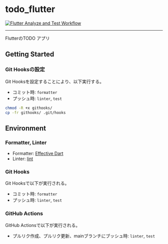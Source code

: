 # todo_flutter

[![Flutter Analyze and Test Workflow](https://github.com/c8112002/todo_flutter/actions/workflows/flutter_analyze_and_test.yaml/badge.svg)](https://github.com/c8112002/todo_flutter/actions/workflows/flutter_analyze_and_test.yaml)

---

FlutterのTODO アプリ

## Getting Started

### Git Hooksの設定

Git Hooksを設定することにより、以下実行する。
- コミット時: `formatter`
- プッシュ時: `linter`, `test`

```sh
chmod -R +x githooks/
cp -fr githooks/ .git/hooks
```

## Environment

### Formatter, Linter

- Formatter: [Effective Dart](https://dart.dev/guides/language/effective-dart)
- Linter: [lint](https://pub.dev/packages/lint)

### Git Hooks

Git Hooksで以下が実行される。
- コミット時: `formatter`
- プッシュ時: `linter`, `test`

### GitHub Actions

GitHub Actionsで以下が実行される。
- プルリク作成、プルリク更新、mainブランチにブッシュ時: `linter`, `test`
